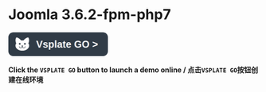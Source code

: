 # Joomla 3.6.2-fpm-php7

<a href="https://www.vsplate.com/?docker-compose=https://github.com/vsplate/dcenvs/joomla/3.6.2-fpm-php7"><img alt="VSPLATE GO" src="https://raw.githubusercontent.com/vsplate/images/master/vsgo_btn.png" width="200px"></a>

**Click the `VSPLATE GO` button to launch a demo online / 点击`VSPLATE GO`按钮创建在线环境**